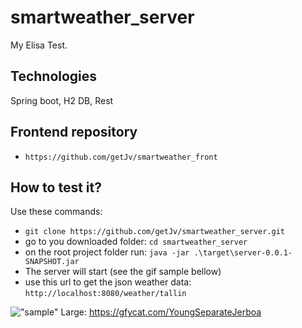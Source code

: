 # smartweather_server
My Elisa Test.

## Technologies
Spring boot, H2 DB, Rest

## Frontend repository

* `https://github.com/getJv/smartweather_front`

## How to test it?

Use these commands:

* `git clone https://github.com/getJv/smartweather_server.git`
* go to you downloaded folder: `cd smartweather_server`
* on the root project folder run: `java -jar .\target\server-0.0.1-SNAPSHOT.jar`
* The server will start (see the gif sample bellow)
* use this url to get the json weather data: `http://localhost:8080/weather/tallin`

!["sample"](https://media.giphy.com/media/9G6RAnTDCyKreGyULY/giphy.gif)
Large: https://gfycat.com/YoungSeparateJerboa
